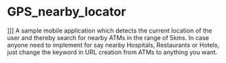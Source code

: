 # GPS_nearby_locator
]]]
A sample mobile application which detects the current location of the user and thereby search for nearby ATMs in the range of 5kms. In case anyone need to implement for say nearby Hospitals, Restaurants or Hotels, just change the keyword in URL creation from ATMs to anything you want.
